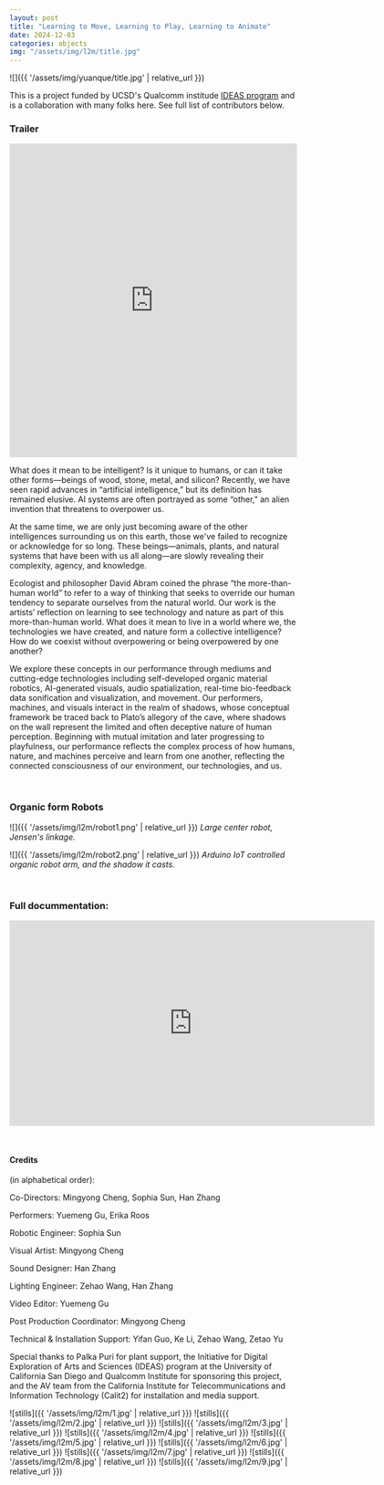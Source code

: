 ```yaml
---
layout: post
title: "Learning to Move, Learning to Play, Learning to Animate"
date: 2024-12-03
categories: objects
img: "/assets/img/l2m/title.jpg"
---
```

<!--more-->

![]({{ '/assets/img/yuanque/title.jpg' | relative_url }})


This is a project funded by UCSD's Qualcomm institude [IDEAS program](https://qi.ucsd.edu/events/learning-to-move-learning-to-play-learning-to-animate/) and is a collaboration with many folks here. See full list of contributors below.



### Trailer

<iframe width="100%" height="550" src="https://player.vimeo.com/video/966172941" frameborder="0" allow="autoplay; encrypted-media" allowfullscreen=""></iframe>


What does it mean to be intelligent? Is it unique to humans, or can it take other forms—beings of wood, stone, metal, and silicon? Recently, we have seen rapid advances in “artificial intelligence,” but its definition has remained elusive. AI systems are often portrayed as some “other,” an alien invention that threatens to overpower us.

At the same time, we are only just becoming aware of the other intelligences surrounding us on this earth, those we've failed to recognize or acknowledge for so long. These beings—animals, plants, and natural systems that have been with us all along—are slowly revealing their complexity, agency, and knowledge.

Ecologist and philosopher David Abram coined the phrase “the more-than-human world” to refer to a way of thinking that seeks to override our human tendency to separate ourselves from the natural world. Our work is the artists’ reflection on learning to see technology and nature as part of this more-than-human world. What does it mean to live in a world where we, the technologies we have created, and nature form a collective intelligence? How do we coexist without overpowering or being overpowered by one another?

We explore these concepts in our performance through mediums and cutting-edge technologies including self-developed organic material robotics, AI-generated visuals, audio spatialization, real-time bio-feedback data sonification and visualization, and movement. Our performers, machines, and visuals interact in the realm of shadows, whose conceptual framework be traced back to Plato’s allegory of the cave, where shadows on the wall represent the limited and often deceptive nature of human perception. Beginning with mutual imitation and later progressing to playfulness, our performance reflects the complex process of how humans, nature, and machines perceive and learn from one another, reflecting the connected consciousness of our environment, our technologies, and us.

&nbsp;

### Organic form Robots


![]({{ '/assets/img/l2m/robot1.png' | relative_url }})
*Large center robot, Jensen's linkage.*

![]({{ '/assets/img/l2m/robot2.png' | relative_url }})
*Arduino IoT controlled organic robot arm, and the shadow it casts.*

&nbsp;

### Full docummentation:

<iframe title="vimeo-player" src="https://player.vimeo.com/video/960878340?h=5273aba6fb" width="640" height="360" frameborder="0"    allowfullscreen></iframe>

&nbsp;

#### Credits

(in alphabetical order):

Co-Directors: Mingyong Cheng, Sophia Sun, Han Zhang

Performers: Yuemeng Gu, Erika Roos

Robotic Engineer: Sophia Sun

Visual Artist: Mingyong Cheng

Sound Designer: Han Zhang

Lighting Engineer: Zehao Wang, Han Zhang

Video Editor: Yuemeng Gu

Post Production Coordinator: Mingyong Cheng

Technical & Installation Support: Yifan Guo, Ke Li, Zehao Wang, Zetao Yu

Special thanks to Palka Puri for plant support, the Initiative for Digital Exploration of Arts and Sciences (IDEAS) program at the University of California San Diego and Qualcomm Institute for sponsoring this project, and the AV team from the California Institute for Telecommunications and Information Technology (Calit2) for installation and media support.



![stills]({{ '/assets/img/l2m/1.jpg' | relative_url }})
![stills]({{ '/assets/img/l2m/2.jpg' | relative_url }}) ![stills]({{ '/assets/img/l2m/3.jpg' | relative_url }})
![stills]({{ '/assets/img/l2m/4.jpg' | relative_url }})
![stills]({{ '/assets/img/l2m/5.jpg' | relative_url }})
![stills]({{ '/assets/img/l2m/6.jpg' | relative_url }})
![stills]({{ '/assets/img/l2m/7.jpg' | relative_url }})
![stills]({{ '/assets/img/l2m/8.jpg' | relative_url }})
![stills]({{ '/assets/img/l2m/9.jpg' | relative_url }})

